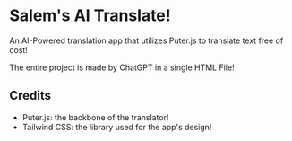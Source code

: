 # Salem's AI Translate!

An AI-Powered translation app that utilizes Puter.js to translate text free of cost!

The entire project is made by ChatGPT in a single HTML File!

## Credits

* Puter.js: the backbone of the translator!
* Tailwind CSS: the library used for the app's design!